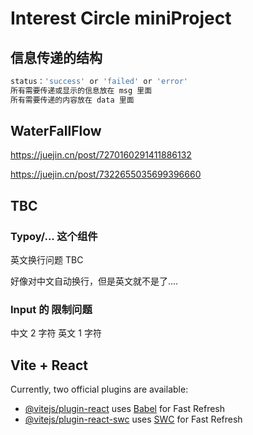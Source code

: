 # Interest Circle miniProject

## 信息传递的结构

```js
status：'success' or 'failed' or 'error'
所有需要传递或显示的信息放在 msg 里面
所有需要传递的内容放在 data 里面
```

## WaterFallFlow 

https://juejin.cn/post/7270160291411886132

https://juejin.cn/post/7322655035699396660


## TBC

### Typoy/... 这个组件

英文换行问题 TBC

好像对中文自动换行，但是英文就不是了....

### Input 的 限制问题

中文 2 字符 英文 1 字符

## Vite + React

Currently, two official plugins are available:

- [@vitejs/plugin-react](https://github.com/vitejs/vite-plugin-react/blob/main/packages/plugin-react/README.md) uses [Babel](https://babeljs.io/) for Fast Refresh
- [@vitejs/plugin-react-swc](https://github.com/vitejs/vite-plugin-react-swc) uses [SWC](https://swc.rs/) for Fast Refresh
